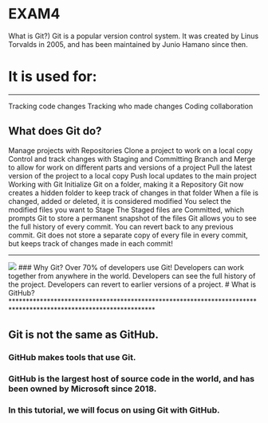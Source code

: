 # EXAM4
What is Git?)
Git is a popular version control system. It was created by Linus Torvalds in 2005, and has been maintained by Junio Hamano since then.

# It is used for:
**********************************************************************************************************************
Tracking code changes
Tracking who made changes
Coding collaboration
## What does Git do?
Manage projects with Repositories
Clone a project to work on a local copy
Control and track changes with Staging and Committing
Branch and Merge to allow for work on different parts and versions of a project
Pull the latest version of the project to a local copy
Push local updates to the main project
Working with Git
Initialize Git on a folder, making it a Repository
Git now creates a hidden folder to keep track of changes in that folder
When a file is changed, added or deleted, it is considered modified
You select the modified files you want to Stage
The Staged files are Committed, which prompts Git to store a permanent snapshot of the files
Git allows you to see the full history of every commit.
You can revert back to any previous commit.
Git does not store a separate copy of every file in every commit, but keeps track of changes made in each commit!
*****************************************************************************************************************
<img src="https://www.google.com/url?sa=i&url=https%3A%2F%2Fwww.javedali.net%2Fpost%2Fintro-git-github%2F&psig=AOvVaw1FkXRxMHb8VjW_vs3WZNsq&ust=1732185669880000&source=images&cd=vfe&opi=89978449&ved=0CBEQjRxqFwoTCIDtpc_c6okDFQAAAAAdAAAAABAJ">
### Why Git?
Over 70% of developers use Git!
Developers can work together from anywhere in the world.
Developers can see the full history of the project.
Developers can revert to earlier versions of a project.
# What is GitHub?
*****************************************************************************************************************

## Git is not the same as GitHub.
### GitHub makes tools that use Git.
### GitHub is the largest host of source code in the world, and has been owned by Microsoft since 2018.
### In this tutorial, we will focus on using Git with GitHub.
